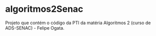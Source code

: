 # algoritmos2Senac
Projeto que contém o código da PTI da matéria Algoritmos 2 (curso de ADS-SENAC) - Felipe Ogata.
